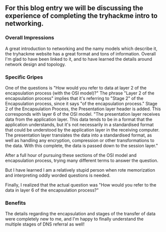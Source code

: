 ## For this blog entry we will be discussing the experience of completing the tryhackme intro to networking.

### Overall Impressions

A great introduction to networking and the namy models which describe it, the tryhackme website has a great format and tons of information. Overall I'm glad to have been linked to it, and to have learned the details around network design and topology.

### Specific Gripes

One of the questions is "How would you refer to data at layer 2 of the encapsulation process (with the OSI model)?"
The phrase "Layer 2 of the encapsulation process" implies that it's referring to "Stage 2" of the Encapsulation process, since it says "of the encapsulation process."
Stage 2 of the Encapsulation Process, the Presentation layer header is added.
This corresponds with layer 6 of the OSI model.
"The presentation layer receives data from the application layer. This data tends to be in a format that the application understands, but it's not necessarily in a standardised format that could be understood by the application layer in the receiving computer. The presentation layer translates the data into a standardised format, as well as handling any encryption, compression or other transformations to the data. With this complete, the data is passed down to the session layer."

After a full hour of pursuing these sections of the OSI model and encapsulation process, trying many different terms to answer the question.

But I have learned I am a relatively stupid person when rote memorization and interpreting oddly worded questions is needed.

Finally, I realized that the actual question was "How would you refer to the data in layer 6 of the encapsulation process?"

### Benefits

The details regarding the encapsulation and stages of the transfer of data were completely new to me, and I'm happy to finally understand the multiple stages of DNS referral as well!
